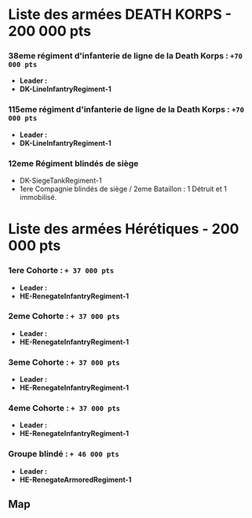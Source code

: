 # Liste des armées DEATH KORPS - 200 000 pts
### 38eme régiment d'infanterie de ligne de la Death Korps : `+70 000 pts`
  - **Leader :** 
  - **DK-LineInfantryRegiment-1**
### 115eme régiment d'infanterie de ligne de la Death Korps : `+70 000 pts`
  - **Leader :** 
  - **DK-LineInfantryRegiment-1**
### 12eme Régiment blindés de siège
  - DK-SiegeTankRegiment-1
  - 1ere Compagnie blindés de siège / 2eme Bataillon : 1 Détruit et 1 immobilisé.


# Liste des armées Hérétiques - 200 000 pts
### 1ere Cohorte : `+ 37 000 pts`
  - **Leader :** 
  - **HE-RenegateInfantryRegiment-1**
### 2eme Cohorte : `+ 37 000 pts`
  - **Leader :** 
  - **HE-RenegateInfantryRegiment-1**
### 3eme Cohorte : `+ 37 000 pts`
  - **Leader :** 
  - **HE-RenegateInfantryRegiment-1**
### 4eme Cohorte : `+ 37 000 pts`
  - **Leader :** 
  - **HE-RenegateInfantryRegiment-1**
### Groupe blindé : `+ 46 000 pts`
  - **Leader :** 
  - **HE-RenegateArmoredRegiment-1**

## Map
